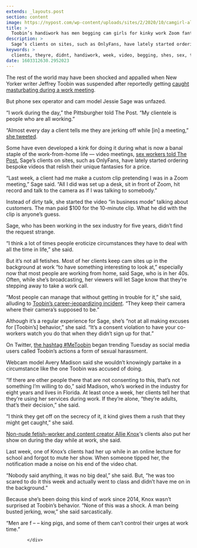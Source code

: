 ```yaml
--- 
extends: _layouts.post 
section: content 
image: https://nypost.com/wp-content/uploads/sites/2/2020/10/camgirl-allie-knox-4.jpg?quality=90&strip=all&w=1200 
title: > 
  Toobin’s handiwork has men begging cam girls for kinky work Zoom fantasies 
description: > 
  Sage’s clients on sites, such as OnlyFans, have lately started ordering bespoke videos that relish their unique fantasies for a price.“Last week, a client had me make a custom clip pretending I was in a Zoom meeting,” Sage said.Often, while she’s broadcasting, her viewers will let Sage know that they’re stepping away to take a work call.“They keep their camera where their camera’s supposed to be.”Although it’s a regular experience for Sage, she’s “not at all making excuses for [Toobin’s] behavior,” she said.At least once a week, her clients tell her that they’re using her services during work. 
keywords: > 
  clients, theyre, didnt, handiwork, week, video, begging, shes, sex, toobins, cam, kinky, girls, zoom, men, sage, fantasies, work 
date: 1603312630.2952023 
--- 
```

<div><p>The rest of the world may have been shocked and appalled when New Yorker writer Jeffrey Toobin was suspended after reportedly getting <a href="https://nypost.com/2020/10/19/jeffrey-toobin-was-masturbating-in-front-of-new-yorker-bigs-report/" target="_blank" rel="noopener noreferrer">caught masturbating during a work meeting</a>.</p>
<p>But phone sex operator and cam model Jessie Sage was unfazed.</p>
<p>&#8220;I work during the day,&#8221; the Pittsburgher told The Post. &#8220;My clientele is people who are all working.&#8221;</p>
<p>&#8220;Almost every day a client tells me they are jerking off while [in] a meeting,&#8221; <a href="https://twitter.com/sapiotextual/status/1318282824563216386?s=20" target="_blank" rel="noopener noreferrer">she tweeted</a>.</p>
<p>Some have even developed a kink for doing it during what is now a banal staple of the work-from-home life &#8212; video meetings, <a href="https://nypost.com/2020/04/02/sex-workers-reveal-their-struggle-to-survive-the-coronavirus/" rel="noopener noreferrer" target="_blank">sex workers told The Post.</a> Sage&#8217;s clients on sites, such as OnlyFans, have lately started ordering bespoke videos that relish their unique fantasies for a price.</p>
<p>&#8220;Last week, a client had me make a custom clip pretending I was in a Zoom meeting,&#8221; Sage said. &#8220;All I did was set up a desk, sit in front of Zoom, hit record and talk to the camera as if I was talking to somebody.&#8221;</p>
<p>Instead of dirty talk, she started the video &#8220;in business mode&#8221; talking about customers. The man paid $100 for the 10-minute clip. What he did with the clip is anyone&#8217;s guess.</p>
 
<p>Sage, who has been working in the sex industry for five years, didn&#8217;t find the request strange.</p>
<p>&#8220;I think a lot of times people eroticize circumstances they have to deal with all the time in life,&#8221; she said.</p>
<p>But it&#8217;s not all fetishes. Most of her clients keep cam sites up in the background at work &#8220;to have something interesting to look at,&#8221; especially now that most people are working from home, said Sage, who is in her 40s. Often, while she&#8217;s broadcasting, her viewers will let Sage know that they&#8217;re stepping away to take a work call.</p>
<p>&#8220;Most people can manage that without getting in trouble for it,&#8221; she said, alluding to <a href="https://nypost.com/2020/10/20/jeffrey-toobins-career-in-jeopardy-after-zoom-masturbation-incident/" rel="noopener noreferrer" target="_blank">Toobin&#8217;s career-jeopardizing incident</a>. &#8220;They keep their camera where their camera&#8217;s supposed to be.&#8221;</p>
<p>Although it&#8217;s a regular experience for Sage, she&#8217;s &#8220;not at all making excuses for [Toobin&#8217;s] behavior,&#8221; she said. &#8220;It&#8217;s a consent violation to have your co-workers watch you do that when they didn&#8217;t sign up for that.&#8221;</p>
<p>On Twitter, <a href="https://pagesix.com/2020/10/21/rose-mcgowan-slams-jeffrey-toobin-defenders-amid-scandal/?_ga=2.128467404.1763245301.1603198642-1582832244.1592328626" target="_blank" rel="noopener noreferrer">the hashtag #MeToobin</a> began trending Tuesday as social media users called Toobin&#8217;s actions a form of sexual harassment.</p>
<p>Webcam model Avery Madison said she wouldn&#8217;t knowingly partake in a circumstance like the one Toobin was accused of doing.</p>
<p>&#8220;If there are other people there that are not consenting to this, that&#8217;s not something I&#8217;m willing to do,&#8221; said Madison, who&#8217;s worked in the industry for eight years and lives in Florida. At least once a week, her clients tell her that they&#8217;re using her services during work. If they&#8217;re alone, &#8220;they&#8217;re adults, that&#8217;s their decision,&#8221; she said.</p>
<p>&#8220;I think they get off on the secrecy of it, it kind gives them a rush that they might get caught,&#8221; she said.</p>
<p><a href="https://nypost.com/2020/05/22/beware-of-the-latest-sex-trend-spite-porn-being-sent-to-naughty-exes/" rel="noopener noreferrer" target="_blank">Non-nude fetish-worker and content creator Allie Knox</a>&#8216;s clients also put her show on during the day while at work, she said.</p>
 
<p>Last week, one of Knox&#8217;s clients had her up while in an online lecture for school and forgot to mute her show. When someone tipped her, the notification made a noise on his end of the video chat.</p>
<p>&#8220;Nobody said anything, it was no big deal,&#8221; she said. But, &#8220;he was too scared to do it this week and actually went to class and didn&#8217;t have me on in the background.&#8221;</p>
<p>Because she&#8217;s been doing this kind of work since 2014, Knox wasn&#8217;t surprised at Toobin&#8217;s behavior. &#8220;None of this was a shock. A man being busted jerking, wow,&#8221; she said sarcastically.</p>
<p>&#8220;Men are f &#8211; &#8211; king pigs, and some of them can&#8217;t control their urges at work time.&#8221;</p>
 
			</div>